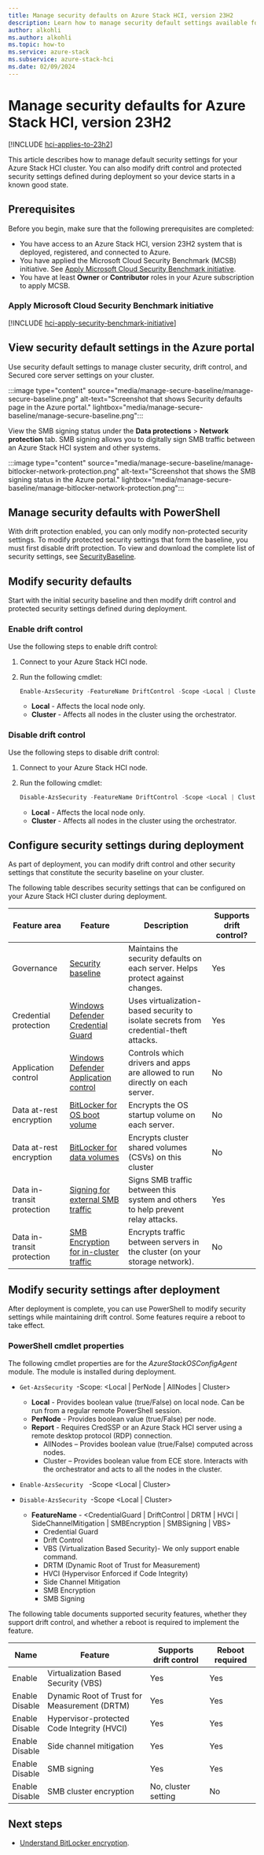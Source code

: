 ```yaml
---
title: Manage security defaults on Azure Stack HCI, version 23H2
description: Learn how to manage security default settings available for Azure Stack HCI, version 23H2.
author: alkohli
ms.author: alkohli
ms.topic: how-to
ms.service: azure-stack
ms.subservice: azure-stack-hci
ms.date: 02/09/2024
---
```


# Manage security defaults for Azure Stack HCI, version 23H2

[!INCLUDE [hci-applies-to-23h2](../../includes/hci-applies-to-23h2.md)]

This article describes how to manage default security settings for your Azure Stack HCI cluster. You can also modify drift control and protected security settings defined during deployment so your device starts in a known good state.

## Prerequisites

Before you begin, make sure that the following prerequisites are completed:

- You have access to an Azure Stack HCI, version 23H2 system that is deployed, registered, and connected to Azure.
- You have applied the Microsoft Cloud Security Benchmark (MCSB) initiative. See [Apply Microsoft Cloud Security Benchmark initiative](#apply-microsoft-cloud-security-benchmark-initiative).
- You have at least **Owner** or **Contributor** roles in your Azure subscription to apply MCSB.

### Apply Microsoft Cloud Security Benchmark initiative

[!INCLUDE [hci-apply-security-benchmark-initiative](../../includes/hci-apply-security-benchmark-initiative.md)]

## View security default settings in the Azure portal

Use security default settings to manage cluster security, drift control, and Secured core server settings on your cluster.

:::image type="content" source="media/manage-secure-baseline/manage-secure-baseline.png" alt-text="Screenshot that shows Security defaults page in the Azure portal." lightbox="media/manage-secure-baseline/manage-secure-baseline.png":::

View the SMB signing status under the **Data protections** > **Network protection** tab. SMB signing allows you to digitally sign SMB traffic between an Azure Stack HCI system and other systems.

:::image type="content" source="media/manage-secure-baseline/manage-bitlocker-network-protection.png" alt-text="Screenshot that shows the SMB signing status in the Azure portal." lightbox="media/manage-secure-baseline/manage-bitlocker-network-protection.png":::

## Manage security defaults with PowerShell

With drift protection enabled, you can only modify non-protected security settings. To modify protected security settings that form the baseline, you must first disable drift protection. To view and download the complete list of security settings, see [SecurityBaseline](https://aka.ms/hci-securitybase).

## Modify security defaults

Start with the initial security baseline and then modify drift control and protected security settings defined during deployment.

### Enable drift control

Use the following steps to enable drift control:

1. Connect to your Azure Stack HCI node.
1. Run the following cmdlet:

    ```PowerShell
    Enable-AzsSecurity -FeatureName DriftControl -Scope <Local | Cluster>
    ```

   - **Local** - Affects the local node only.
   - **Cluster** - Affects all nodes in the cluster using the orchestrator.

### Disable drift control

Use the following steps to disable drift control:

1. Connect to your Azure Stack HCI node.
1. Run the following cmdlet:

    ```PowerShell
    Disable-AzsSecurity -FeatureName DriftControl -Scope <Local | Cluster>
    ```

   - **Local** - Affects the local node only.
   - **Cluster** - Affects all nodes in the cluster using the orchestrator.

## Configure security settings during deployment

As part of deployment, you can modify drift control and other security settings that constitute the security baseline on your cluster.

The following table describes security settings that can be configured on your Azure Stack HCI cluster during deployment.

| Feature area | Feature     |Description           | Supports drift control? |
|--------------|-------------|----------------------|---------------------------------|
| Governance                 | [Security baseline](.././concepts/secure-baseline.md)            | Maintains the security defaults on each server. Helps protect against changes.  | Yes                             |
| Credential protection      | [Windows Defender Credential Guard](/windows/security/identity-protection/credential-guard/credential-guard)     | Uses virtualization-based security to isolate secrets from credential-theft attacks. | Yes                             |
| Application control        | [Windows Defender Application control](/windows/security/threat-protection/windows-defender-application-control/wdac-and-applocker-overview#windows-defender-application-control)           | Controls which drivers and apps are allowed to run directly on each server.           | No                              |
| Data at-rest encryption    | [BitLocker for OS boot volume](/windows/security/information-protection/bitlocker/bitlocker-overview)          | Encrypts the OS startup volume on each server.                                        | No                              |
| Data at-rest encryption    | [BitLocker for data volumes](/windows/security/information-protection/bitlocker/bitlocker-overview)            | Encrypts cluster shared volumes (CSVs) on this cluster                               | No                              |
| Data in-transit protection | [Signing for external SMB traffic](/troubleshoot/windows-server/networking/overview-server-message-block-signing)      | Signs SMB traffic between this system and others to help prevent relay attacks.       | Yes                             |
| Data in-transit protection | [SMB Encryption for in-cluster traffic](/windows-server/storage/file-server/smb-security#smb-encryption) | Encrypts traffic between servers in the cluster (on your storage network).            | No                              |

## Modify security settings after deployment

After deployment is complete, you can use PowerShell to modify security settings while maintaining drift control. Some features require a reboot to take effect.

### PowerShell cmdlet properties

The following cmdlet properties are for the *AzureStackOSConfigAgent* module. The module is installed during deployment.

- `Get-AzsSecurity`  -Scope: <Local | PerNode | AllNodes | Cluster>
  - **Local** - Provides boolean value (true/False) on local node. Can be run from a regular remote PowerShell session.
  - **PerNode** - Provides boolean value (true/False) per node.
  - **Report** - Requires CredSSP or an Azure Stack HCI server using a remote desktop protocol (RDP) connection.
    - AllNodes – Provides boolean value (true/False) computed across nodes.
    - Cluster – Provides boolean value from ECE store. Interacts with the orchestrator and acts to all the nodes in the cluster.

- `Enable-AzsSecurity`   -Scope <Local | Cluster>
- `Disable-AzsSecurity`  -Scope <Local | Cluster>
  - **FeatureName** - <CredentialGuard | DriftControl | DRTM | HVCI | SideChannelMitigation | SMBEncryption | SMBSigning | VBS>
    - Credential Guard
    - Drift Control
    - VBS (Virtualization Based Security)- We only support enable command.
    - DRTM (Dynamic Root of Trust for Measurement)
    - HVCI (Hypervisor Enforced if Code Integrity)
    - Side Channel Mitigation
    - SMB Encryption
    - SMB Signing

The following table documents supported security features, whether they support drift control, and whether a reboot is required to implement the feature.

|Name |Feature |Supports drift control |Reboot required |
|-----|--------|-----------------------|----------------|
|Enable <br> |Virtualization Based Security (VBS) |Yes   |Yes |
|Enable <br> Disable |Dynamic Root of Trust for Measurement (DRTM) |Yes |Yes |
|Enable <br> Disable |Hypervisor-protected Code Integrity (HVCI) |Yes |Yes |
|Enable <br> Disable |Side channel mitigation |Yes |Yes |
|Enable <br> Disable |SMB signing |Yes |Yes |
|Enable <br> Disable |SMB cluster encryption |No, cluster setting |No |

## Next steps

- [Understand BitLocker encryption](.././concepts/security-bitlocker.md).
